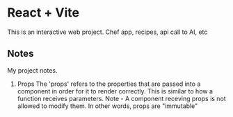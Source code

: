 # React + Vite

This is an interactive web project. Chef app, recipes, api call to AI, etc

## Notes

My project notes.

1. Props
The 'props' refers to the properties that are passed into a component in order 
for it to render correctly. This is similar to how a function receives parameters. 
Note - A component receving props is not allowed to modify them. In other words, props are "immutable" 